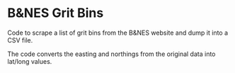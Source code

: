 # B&NES Grit Bins

Code to scrape a list of grit bins from the B&NES website and dump it into a CSV file.

The code converts the easting and northings from the original data into lat/long values.

